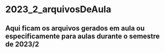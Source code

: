 # 2023_2_arquivosDeAula
## Aqui ficam os arquivos gerados em aula ou especificamente para aulas durante o semestre de 2023/2
